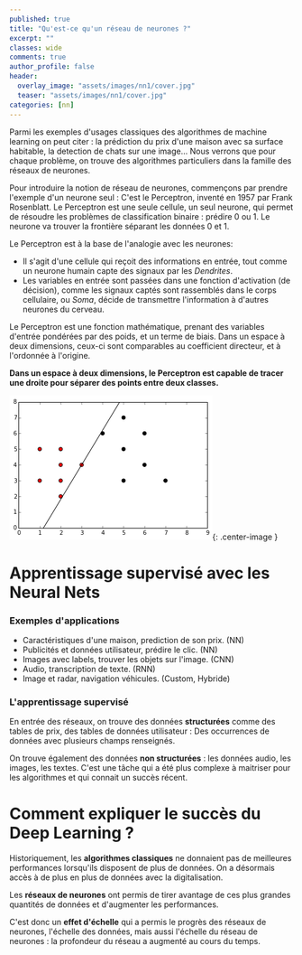 ```yaml
---
published: true
title: "Qu'est-ce qu'un réseau de neurones ?"
excerpt: ""
classes: wide
comments: true
author_profile: false
header:
  overlay_image: "assets/images/nn1/cover.jpg"
  teaser: "assets/images/nn1/cover.jpg"
categories: [nn]
---
```


<script type="text/javascript" async
  src="https://cdn.mathjax.org/mathjax/latest/MathJax.js?config=TeX-MML-AM_CHTML">
</script>

Parmi les exemples d'usages classiques des algorithmes de machine learning on peut citer : la prédiction du prix d'une maison avec sa surface habitable, la detection de chats sur une image... Nous verrons que pour chaque problème, on trouve des algorithmes particuliers dans la famille des réseaux de neurones.

Pour introduire la notion de réseau de neurones, commençons par prendre l'exemple d'un neurone seul : C'est le Perceptron, inventé en 1957 par Frank Rosenblatt. Le Perceptron est une seule cellule, un seul neurone, qui permet de résoudre les problèmes de classification binaire : prédire 0 ou 1. Le neurone va trouver la frontière séparant les données 0 et 1.

Le Perceptron est à la base de l'analogie avec les neurones:
- Il s'agit d'une cellule qui reçoit des informations en entrée, tout comme un neurone humain capte des signaux par les *Dendrites*.
- Les variables en entrée sont passées dans une fonction d'activation (de décision), comme les signaux captés sont rassemblés dans le corps cellulaire, ou *Soma*, décide de transmettre l'information à d'autres neurones du cerveau.

Le Perceptron est une fonction mathématique, prenant des variables d'entrée pondérées par des poids, et un terme de biais. Dans un espace à deux dimensions, ceux-ci sont comparables au coefficient directeur, et à l'ordonnée à l'origine.

**Dans un espace à deux dimensions, le Perceptron est capable de tracer une droite pour séparer des points entre deux classes.**

![image](/assets/images/nn1/perceptron.png?raw=true){: .center-image }


# Apprentissage supervisé avec les Neural Nets

### Exemples d'applications

- Caractéristiques d'une maison, prediction de son prix. (NN)
- Publicités et données utilisateur, prédire le clic. (NN)
- Images avec labels, trouver les objets sur l'image. (CNN)
- Audio, transcription de texte. (RNN)
- Image et radar, navigation véhicules. (Custom, Hybride)

### L'apprentissage supervisé

En entrée des réseaux, on trouve des données **structurées** comme des tables de prix, des tables de données utilisateur : Des occurrences de données avec plusieurs champs renseignés.

On trouve également des données **non structurées** : les données audio, les images, les textes. C'est une tâche qui a été plus complexe à maitriser pour les algorithmes et qui connait un succès récent.

# Comment expliquer le succès du Deep Learning ?

Historiquement, les **algorithmes classiques** ne donnaient pas de meilleures performances lorsqu'ils disposent de plus de données. On a désormais accès à de plus en plus de données avec la digitalisation.

Les **réseaux de neurones** ont permis de tirer avantage de ces plus grandes quantités de données et d'augmenter les performances.

C'est donc un **effet d'échelle** qui a permis le progrès des réseaux de neurones, l'échelle des données, mais aussi l'échelle du réseau de neurones : la profondeur du réseau a augmenté au cours du temps.
